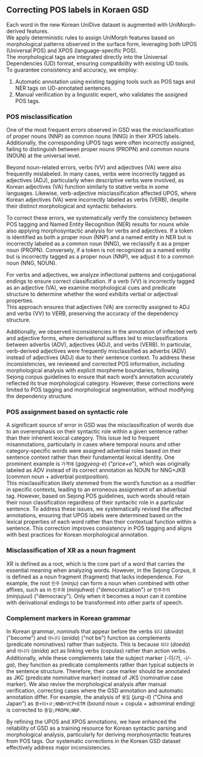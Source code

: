 ## Correcting POS labels in Koraen GSD

Each word in the new Korean UniDive dataset is augmented with UniMorph-derived features.  
We apply deterministic rules to assign UniMorph features based on morphological patterns observed in the surface form, leveraging both UPOS (Universal POS) and XPOS (language-specific POS).  
The morphological tags are integrated directly into the Universal Dependencies (UD) format, ensuring compatibility with existing UD tools.  
To guarantee consistency and accuracy, we employ:  
1. Automatic annotation using existing tagging tools such as POS tags and NER tags on UD-annotated sentences.  
2. Manual verification by a linguistic expert, who validates the assigned POS tags.  

### POS misclassification  
One of the most frequent errors observed in GSD was the misclassification of proper nouns (NNP) as common nouns (NNG) in their XPOS labels.  Additionally, the corresponding UPOS tags were often incorrectly assigned, failing to distinguish between proper nouns (PROPN) and common nouns (NOUN) at the universal level.  

Beyond noun-related errors, verbs (VV) and adjectives (VA) were also frequently mislabeled.  In many cases, verbs were incorrectly tagged as adjectives (ADJ), particularly when descriptive verbs were involved, as Korean adjectives (VA) function similarly to stative verbs in some languages.  Likewise, verb-adjective misclassification affected UPOS, where Korean adjectives (VA) were incorrectly labeled as verbs (VERB), despite their distinct morphological and syntactic behaviors.  

To correct these errors, we systematically verify the consistency between POS tagging and Named Entity Recognition (NER) results for nouns while also applying morphosyntactic analysis for verbs and adjectives.  If a token is identified as both a proper noun (NNP) and a named entity in NER but is incorrectly labeled as a common noun (NNG), we reclassify it as a proper noun (PROPN).  Conversely, if a token is not recognized as a named entity but is incorrectly tagged as a proper noun (NNP), we adjust it to a common noun (NNG, NOUN).  

For verbs and adjectives, we analyze inflectional patterns and conjugational endings to ensure correct classification.  If a verb (VV) is incorrectly tagged as an adjective (VA), we examine morphological cues and predicate structure to determine whether the word exhibits verbal or adjectival properties.  
This approach ensures that adjectives (VA) are correctly assigned to ADJ and verbs (VV) to VERB, preserving the accuracy of the dependency structure.  

Additionally, we observed inconsistencies in the annotation of inflected verb and adjective forms, where derivational suffixes led to misclassifications between adverbs (ADV), adjectives (ADJ), and verbs (VERB).  In particular, verb-derived adjectives were frequently misclassified as adverbs (ADV) instead of adjectives (ADJ) due to their sentence context.  To address these inconsistencies, we reviewed and corrected POS information, including morphological analysis with explicit morpheme boundaries, following Sejong corpus guidelines to ensure that each word’s annotation accurately reflected its true morphological category.  However, these corrections were limited to POS tagging and morphological segmentation, without modifying the dependency structure.  

### POS assignment based on syntactic role  
A significant source of error in GSD was the misclassification of words due to an overemphasis on their syntactic role within a given sentence rather than their inherent lexical category.  This issue led to frequent misannotations, particularly in cases where temporal nouns and other category-specific words were assigned adverbial roles based on their sentence context rather than their fundamental lexical identity.  One prominent example is `가격에` (*gagyeog-e*) ("price+*e*"), which was originally labeled as ADV instead of its correct annotation as NOUN for NNG+JKB (common noun + adverbial postposition).  
This misclassification likely stemmed from the word’s function as a modifier in specific contexts, leading to an erroneous assignment of an adverbial tag. However, based on Sejong POS guidelines, such words should retain their noun classification regardless of their syntactic role in a particular sentence. To address these issues, we systematically revised the affected annotations, ensuring that UPOS labels were determined based on the lexical properties of each word rather than their contextual function within a sentence.  This correction improves consistency in POS tagging and aligns with best practices for Korean morphological annotation.  

### Misclassification of XR as a noun fragment  
XR is defined as a root, which is the core part of a word that carries the essential meaning when analyzing words.  However, in the Sejong Corpus, it is defined as a noun fragment (fragment) that lacks independence.  For example, the root `민주` (*minju*) can form a noun when combined with other affixes, such as in `민주화` (*minjuhwa*) ("democratization") or `민주주의` (*minjujuui*) ("democracy").  Only when it becomes a noun can it combine with derivational endings to be transformed into other parts of speech.  

### Complement markers in Korean grammar  
In Korean grammar, *nominals* that appear before the verbs `되다` (*doeda*) ("become") and `아니다` (*anida*) ("not be") function as complements (predicate nominatives) rather than subjects.  This is because `되다` (*doeda*) and `아니다` (*anida*) act as linking verbs (copulas) rather than action verbs. Additionally, while these complements take the subject marker (-이/가, *-i/-ga*), they function as predicate complements rather than typical subjects in the sentence structure.  Therefore, their case marker should be annotated as JKC (predicate nominative marker) instead of JKS (nominative case marker). We also revise the morphological analysis after manual verification, correcting cases where the GSD annotation and automatic annotation differ.  For example, the analysis of `중일` (*jung-il*) ("China and Japan") as `중+이+ㄹ;NNB+VCP+ETM` (bound noun + copula + adnominal ending) is corrected to `중일;PROPN;NNP`. 

By refining the UPOS and XPOS annotations, we have enhanced the reliability of GSD as a training resource for Korean syntactic parsing and morphological analysis, particularly for deriving morphosyntactic features from POS tags.  Our systematic corrections in the Korean GSD dataset effectively address major inconsistencies.  

